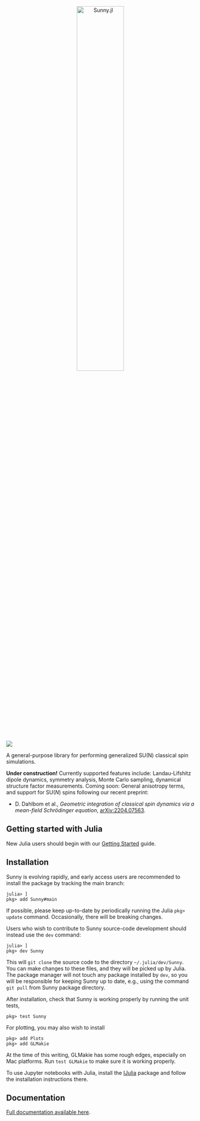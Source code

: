 <div align="center">
    <img src="https://raw.githubusercontent.com/MagSims/Sunny.jl/master/assets/sunny_logo.jpg" width=50% alt="Sunny.jl">
</div>
<p>

<!--- [![](https://img.shields.io/badge/docs-stable-blue.svg)](https://sunnysuite.github.io/Sunny.jl/stable) --->

[![](https://img.shields.io/badge/docs-dev-blue.svg)](https://sunnysuite.github.io/Sunny.jl/dev)

A general-purpose library for performing generalized SU(N) classical spin simulations.
    
**Under construction!** Currently supported features include: Landau-Lifshitz dipole dynamics, symmetry analysis, Monte Carlo sampling, dynamical structure factor measurements. Coming soon: General anisotropy terms, and support for SU(_N_) spins following our recent preprint:

* D. Dahlbom et al., _Geometric integration of classical spin dynamics via a mean-field Schrödinger equation_, [arXiv:2204.07563](https://arxiv.org/abs/2204.07563).

## Getting started with Julia

New Julia users should begin with our [Getting Started](GettingStarted.md) guide.

## Installation

Sunny is evolving rapidly, and early access users are recommended to install the package by
tracking the main branch:
```
julia> ]
pkg> add Sunny#main
```
If possible, please keep up-to-date by periodically running the Julia `pkg> update` command. Occasionally, there will be breaking changes.

Users who wish to contribute to Sunny source-code development should instead use the `dev` command:
```
julia> ]
pkg> dev Sunny
```

This will `git clone` the source code to the directory `~/.julia/dev/Sunny`. You can make changes to these files,
and they will be picked up by Julia.  The package manager will not touch
any package installed by `dev`, so you will be responsible
for keeping Sunny up to date, e.g., using the command `git pull` from Sunny package directory.

After installation, check that Sunny is working properly by running the unit tests,
```
pkg> test Sunny
```

For plotting, you may also wish to install
```
pkg> add Plots
pkg> add GLMakie
```

At the time of this writing, GLMakie has some rough edges, especially on Mac platforms. Run `test GLMakie` to make sure it is working properly.

To use Jupyter notebooks with Julia, install the [IJulia](https://github.com/JuliaLang/IJulia.jl) package and follow the installation instructions there.

## Documentation

[Full documentation available here](https://sunnysuite.github.io/Sunny.jl/dev).
